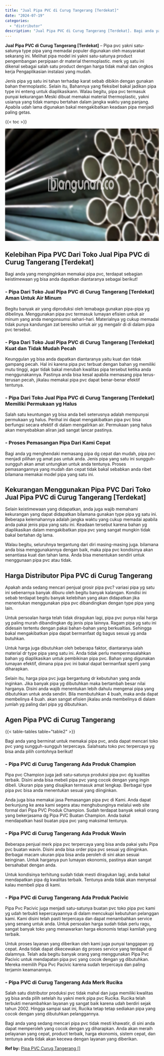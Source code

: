 ```yaml
---
title: "Jual Pipa PVC di Curug Tangerang [Terdekat]"
date: "2024-07-19"
categories: 
  - "distributor"
description: "Jual Pipa PVC di Curug Tangerang [Terdekat]. Bagi anda yang sedang mencari pipa pvc tidak mesti khawatir, di sini anda dapat memperoleh yang cocok dengan yg..."
---
```


**Jual Pipa PVC di Curug Tangerang \[Terdekat\]** – Pipa pvc yakni satu-satunya type pipa yang memadai populer digunakan oleh masyarakat sekarang ini. Melihat pipa model ini yakni satu-satunya product pengembangan perpipaan dr material thermoplastic. merk yg satu ini dikenal sebagai salah satu product dengan harga tidak mahal dan ongkos kerja Pengaplikasian instalasi yang mudah.

Jenis pipa yg satu ini tahan terhadap karat sebab dibikin dengan gunakan bahan thermoplastic. Selain itu, Bahannya yang fleksibel bakal jadikan pipa type ini enteng untuk diaplikasikann. Walau begitu, pipa pvc termasuk punyai kekurangan Meski dibuat memakai material thermoplastic, yakni usianya yang tidak mampu bertahan dalam jangka waktu yang panjang. Apabila udah lama digunakan bakal mengakibatkan keadaan pipa menjadi paling getas.

{{< toc >}}

![Jual Pipa PVC di Curug Tangerang [Terdekat]](/images/jaul-pipa-pvc-37.png)

## Kelebihan Pipa PVC Dari Toko Jual Pipa PVC di Curug Tangerang \[Terdekat\]

Bagi anda yang menginginkan memakai pipa pvc, terdapat sebagian keistimewaan yg bisa anda dapatkan diantaranya sebagai berikut!

### \- Pipa Dari Toko Jual Pipa PVC di Curug Tangerang \[Terdekat\] Aman Untuk Air Minum

Begitu banyak air yang diproduksi oleh lemabaga gunakan pipa-pipa yg dibelinya. Menggunakan pipa pvc termasuk lumayan efisien untuk air minum yang anda mengonsumsi sehari-hari. Materialnya yg cukup memadai tidak punya kandungan zat beresiko untuk air yg mengalir di di dalam pipa pvc tersebut.

### \- Pipa Dari Toko Jual Pipa PVC di Curug Tangerang \[Terdekat\] Kuat dan Tidak Mudah Pecah

Keunggulan yg bisa anda dapatkan diantaranya yaitu kuat dan tidak gampang pecah. Hal ini karena pipa pvc terbuat dengan bahan yg memiliki mutu tinggi, agar tidak bakal merubah kwalitas pipa tersebut ketika anda menggunakannya. Pastinya anda bisa kesal apabila memasang pipa terus-terusan pecah, jikalau memakai pipa pvc dapat benar-benar efektif tentunya.

### \- Pipa Dari Toko Jual Pipa PVC di Curug Tangerang \[Terdekat\] Memiliki Permukaan yg Halus

Salah satu keuntungan yg bisa anda beli seterusnya adalah mempunyai permukaan yg halus. Perihal ini dapat mengakibatkan pipa pvc bisa berfungsi secara efektif di dalam mengalirkan air. Permukaan yang halus akan menyebabkan aliran jadi sangat lancar pastinya.

### \- Proses Pemasangan Pipa Dari Kami Cepat

Bagi anda yg menghendaki memasang pipa dg cepat dan mudah, pipa pvc menjadi pilihan yg amat pas untuk anda. Jenis pipa yang satu ini sungguh-sungguh akan amat untungkan untuk anda tentunya. Proses pemasangannya yang mudah dan cepat tidak bakal sebabkan anda ribet bilamana memakai model pipa yang satu ini.

## Kekurangan Menggunakan Pipa PVC Dari Toko Jual Pipa PVC di Curug Tangerang \[Terdekat\]

Selain keistimewaan yang didapatkan, anda juga wajib memahami kekurangan yang dapat didapatkan bilamana gunakan type pipa yg satu ini. Beberapa kelemahannya adalah jangka waktu yang cukup memadai apabila anda pakai jenis pipa yang satu ini. Keadaan tersebut karena bahan yg diaplikasikan dalam mengakibatkan pipa pvc yang sangat mungkin tidak bakal bertahan dg lama.

Walau begitu, seluruhnya tergantung dari diri masing-masing juga. bilamana anda bisa menggunakannya dengan baik, maka pipa pvc kondisinya akan senantiasa kuat dan tahan lama. Anda bisa menentukan sendiri untuk menggunaan pipa pvc atau tidak.

## Harga Distributor Pipa PVC di Curug Tangerang

Apakah anda sedang mencari penjual grosir pipa pvc? variasi pipa yg satu ini sebenarnya banyak diburu oleh begitu banyak kalangan. Kondisi ini sebab terdapat begitu banyak kelebihan yang akan didapatkan jika menentukan menggunakan pipa pvc dibandingkan dengan type pipa yang lain.

Untuk persoalan harga telah tidak diragukan lagi, pipa pvc punya nilai harga yg paling murah dibandingkan dg jenis pipa lainnya. Ragam pipa yg satu ini didesain tertentu dengan pakai bahan-bahan yang berkualtias. Sehingga bakal mengakibatkan pipa dapat bermanfaat dg bagus sesuai yg anda butuhkan.

Untuk harga juga dibutuhkan oleh beberapa faktor, diantaranya ialah material dr type pipa yang satu ini. Anda tidak perlu mempermasalahkan bahan yg diaplikasikan untuk pembikinan pipa pvc. Bahan yang digunakan lumayan efektif, dimana pipa pvc ini bakal dapat bermanfaat sperti yang diharapkan.

Selain itu, harga pipa pvc juga bergantung dr kebutuhan yang anda inginkan. Jika banyak pipa yg dibutuhkan maka bertambah besar nilai harganya. Disini anda wajib menentukan lebih dahulu mengenai pipa yang dibutuhkan untuk anda sendiri. Bila membutuhkan 4 buah, maka anda dapat membelinya 4 buah. akan sangat efisien jikalau anda membelinya di dalam jumlah yg paling dari pipa yg dibutuhkan.

## Agen Pipa PVC di Curug Tangerang

{{< table-tables table="table2" >}}

Bagi anda yang berminat untuk memakai pipa pvc, anda dapat mencari toko pvc yang sungguh-sungguh terpercaya. Salahsatu toko pvc terpercaya yg bisa anda pilih contohnya berikut!

### \- Pipa PVC di Curug Tangerang Ada Produk Champion

Pipa pvc Champion juga jadi satu-satunya produksi pipa pvc dg kualitas terbaik. Disini anda bisa mebeli pipa pvc yang cocok dengan yang ingin dibeli. Ukuran pipa yang disajikan termasuk amat lengkap. Berbagai type pipa pvc bisa anda menentukan sesuai yang diinginkan.

Anda juga bisa memakai jasa Pemasangan pipa pvc di Kami. Anda dapat berkunjung ke area kami segera atau menghubunginya melalui web site formal dari Pipa PVC Produk Champion. Sudah terdapat banyak sekali orang yang bekerjasama dg Pipa PVC Buatan Champion. Anda bakal mendapatkan hasil buatan pipa pvc yang maksimal tentunya.

### \- Pipa PVC di Curug Tangerang Ada Produk Wavin

Beberapa penjual merk pipa pvc terpercaya yang bisa anda pakai yaitu Pipa pvc buatan wavin. Disini anda bisa order pipa pvc sesuai yg diinginkan. Berbagai macam ukuran pipa bisa anda peroleh di sini akan sesuai keinginan. Untuk harganya pun lumayan ekonomis, pastinya akan sangat bersahabat dengan anda.

Untuk kondisinya terhitung sudah tidak mesti diragukan lagi, anda bakal mendapatkan pipa dg kwalitas terbaik. Tentunya anda tidak akan menyesal kalau membeli pipa di kami.

### \- Pipa PVC di Curug Tangerang Ada Produk Pacivic

Pipa Pvc Pacivic juga menjadi satu-satunya buatan pvc toko pipa pvc kami yg udah terbukti kepercayaannya di dalam mencukupi kebutuhan pelanggan kami. Kami disini telah pasti terpercaya dan dapat menambahkan service yang senang untuk anda. Untuk persoalan harga sudah tidak perlu ragu, sangat banyak toko yang menawarkan harga ekonomis tetapi kamilah yang terbaik.

Untuk proses layanan yang diberikan oleh kami juga punyai tanggapan yg cepat. Anda tidak dapat dikecewakan dg proses service yang terdapat di dalamnya. Telah ada begitu banyak orang yang menggunakan Pipa Pvc Pacivic untuk mendapatan pipa pvc yang cocok dengan yg dibutuhkan. Mereka memilih Pipa Pvc Pacivic karena sudah terpercaya dan paling terjamin keamanannya.

### \- Pipa PVC di Curug Tangerang Ada Merk Rucika

Salah satu distributor produksi pvc tidak mahal dan juga memiliki kwalitas yg bisa anda pilih setelah itu yakni merk pipa pvc Rucika. Rucika telah terbukti menambahkan layanan yg sangat baik karena udah berdiri sejak tahun 2002. Hingga sampai saat ini, Rucika tetap tetap sediakan pipa yang cocok dengan yang dibutuhkan pelanggannya.

Bagi anda yang sedang mencari pipa pvc tidak mesti khawatir, di sini anda dapat memperoleh yang cocok dengan yg diharapkan. Anda akan meraih pelayanan yang cepat, product terbaik, harga ekonomis, sistem cepat, dan tentunya anda tidak akan kecewa dengan layanan yang diberikan.

**Ref by:** [Pipa PVC Curug Tangerang []](https://id.wikipedia.org/wiki/Pipa)
